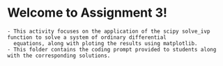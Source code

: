# Welcome to Assignment 3! 
    - This activity focuses on the application of the scipy solve_ivp function to solve a system of ordinary differential 
      equations, along with ploting the results using matplotlib. 
    - This folder contains the coding prompt provided to students along with the corresponding solutions. 
